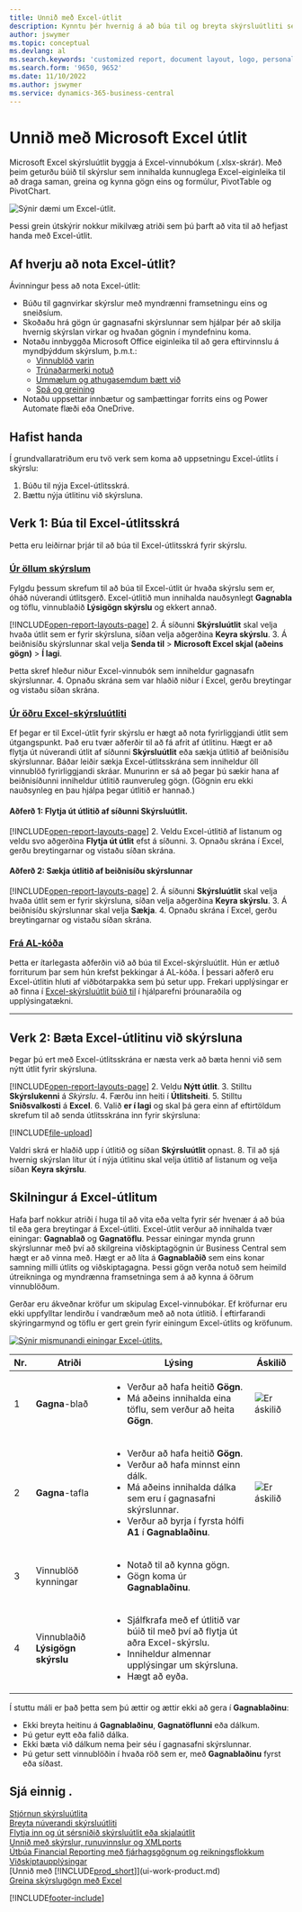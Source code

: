 ```yaml
---
title: Unnið með Excel-útlit
description: Kynntu þér hvernig á að búa til og breyta skýrsluútliti sem er hannað með Excel.
author: jswymer
ms.topic: conceptual
ms.devlang: al
ms.search.keywords: 'customized report, document layout, logo, personalize'
ms.search.form: '9650, 9652'
ms.date: 11/10/2022
ms.author: jswymer
ms.service: dynamics-365-business-central
---
```

# Unnið með Microsoft Excel útlit

Microsoft Excel skýrsluútlit byggja á Excel-vinnubókum (.xlsx-skrár). Með þeim geturðu búið til skýrslur sem innihalda kunnuglega Excel-eiginleika til að draga saman, greina og kynna gögn eins og formúlur, PivotTable og PivotChart.

![Sýnir dæmi um Excel-útlit.](media/excel-layout-2.png)

Þessi grein útskýrir nokkur mikilvæg atriði sem þú þarft að vita til að hefjast handa með Excel-útlit.

## Af hverju að nota Excel-útlit?

Ávinningur þess að nota Excel-útlit:

- Búðu til gagnvirkar skýrslur með myndrænni framsetningu eins og sneiðsíum.
- Skoðaðu hrá gögn úr gagnasafni skýrslunnar sem hjálpar þér að skilja hvernig skýrslan virkar og hvaðan gögnin í myndefninu koma.
- Notaðu innbyggða Microsoft Office eiginleika til að gera eftirvinnslu á myndþýddum skýrslum, þ.m.t.:
  - [Vinnublöð varin](https://support.microsoft.com/office/protect-a-worksheet-3179efdb-1285-4d49-a9c3-f4ca36276de6)
  - [Trúnaðarmerki notuð](https://support.microsoft.com/office/apply-sensitivity-labels-to-your-files-and-email-in-office-2f96e7cd-d5a4-403b-8bd7-4cc636bae0f9)
  - [Ummælum og athugasemdum bætt við](https://support.microsoft.com/office/insert-comments-and-notes-in-excel-65f504d8-160b-4a05-ac30-46fbd5227a52)
  - [Spá og greining](https://support.microsoft.com/office/introduction-to-what-if-analysis-22bffa5f-e891-4acc-bf7a-e4645c446fb4)
- Notaðu uppsettar innbætur og samþættingar forrits eins og Power Automate flæði eða OneDrive.

## Hafist handa

Í grundvallaratriðum eru tvö verk sem koma að uppsetningu Excel-útlits í skýrslu:

1. Búðu til nýja Excel-útlitsskrá.
2. Bættu nýja útlitinu við skýrsluna.

## Verk 1: Búa til Excel-útlitsskrá

Þetta eru leiðirnar þrjár til að búa til Excel-útlitsskrá fyrir skýrslu.

### [Úr öllum skýrslum](#tab/any-report)

Fylgdu þessum skrefum til að búa til Excel-útlit úr hvaða skýrslu sem er, óháð núverandi útlitsgerð. Excel-útlitið mun innihalda nauðsynlegt **Gagnabla** og töflu, vinnublaðið **Lýsigögn skýrslu** og ekkert annað.

[!INCLUDE[open-report-layouts-page](includes/open-report-layouts-page.md)]
2. Á síðunni **Skýrsluútlit** skal velja hvaða útlit sem er fyrir skýrsluna, síðan velja aðgerðina **Keyra skýrslu**.
3. Á beiðnisíðu skýrslunnar skal velja **Senda til** > **Microsoft Excel skjal (aðeins gögn)** > **Í lagi**.

   Þetta skref hleður niður Excel-vinnubók sem inniheldur gagnasafn skýrslunnar.
4. Opnaðu skrána sem var hlaðið niður í Excel, gerðu breytingar og vistaðu síðan skrána.

### [Úr öðru Excel-skýrsluútliti](#tab/other-layout)

Ef þegar er til Excel-útlit fyrir skýrslu er hægt að nota fyrirliggjandi útlit sem útgangspunkt. Það eru tvær aðferðir til að fá afrit af útlitinu. Hægt er að flytja út núverandi útlit af síðunni **Skýrsluútlit** eða sækja útlitið af beiðnisíðu skýrslunnar. Báðar leiðir sækja Excel-útlitsskrána sem inniheldur öll vinnublöð fyrirliggjandi skráar. Munurinn er sá að þegar þú sækir hana af beiðnisíðunni inniheldur útlitið raunveruleg gögn. (Gögnin eru ekki nauðsynleg en þau hjálpa þegar útlitið er hannað.)

#### Aðferð 1: Flytja út útlitið af síðunni **Skýrsluútlit**.

[!INCLUDE[open-report-layouts-page](includes/open-report-layouts-page.md)]
2. Veldu Excel-útlitið af listanum og veldu svo aðgerðina **Flytja út útlit** efst á síðunni.
3. Opnaðu skrána í Excel, gerðu breytingarnar og vistaðu síðan skrána.

#### Aðferð 2: Sækja útlitið af beiðnisíðu skýrslunnar

[!INCLUDE[open-report-layouts-page](includes/open-report-layouts-page.md)]
2. Á síðunni **Skýrsluútlit** skal velja hvaða útlit sem er fyrir skýrsluna, síðan velja aðgerðina **Keyra skýrslu**.
3. Á beiðnisíðu skýrslunnar skal velja **Sækja**.
4. Opnaðu skrána í Excel, gerðu breytingarnar og vistaðu síðan skrána.

### [Frá AL-kóða](#tab/from-code)

Þetta er ítarlegasta aðferðin við að búa til Excel-skýrsluútlit. Hún er ætluð forriturum þar sem hún krefst þekkingar á AL-kóða. Í þessari aðferð eru Excel-útlitin hluti af viðbótarpakka sem þú setur upp. Frekari upplýsingar er að finna í [Excel-skýrsluútlit búið til](/dynamics365/business-central/dev-itpro/developer/devenv-howto-excel-report-layout) í hjálparefni þróunaraðila og upplýsingatækni.

---

## Verk 2: Bæta Excel-útlitinu við skýrsluna

Þegar þú ert með Excel-útlitsskrána er næsta verk að bæta henni við sem nýtt útlit fyrir skýrsluna.

[!INCLUDE[open-report-layouts-page](includes/open-report-layouts-page.md)]
2. Veldu **Nýtt útlit**.
3. Stilltu **Skýrslukenni** á *Skýrslu*.
4. Færðu inn heiti í **Útlitsheiti**.
5. Stilltu **Sniðsvalkosti** á **Excel**.
6. Valið  **er í lagi** og skal þá gera einn af eftirtöldum skrefum til að senda útlitsskrána inn fyrir skýrsluna:

   [!INCLUDE[file-upload](includes/file-upload.md)]

   Valdri skrá er hlaðið upp í útlitið og síðan **Skýrsluútlit** opnast.
8. Til að sjá hvernig skýrslan lítur út í nýja útlitinu skal velja útlitið af listanum og velja síðan **Keyra skýrslu**.

<!--

**Data** sheet
  - An Excel layout must contain a sheet named **Data**.
  - The **Data** sheet must include a table named **Data**.

**Data** table
  - The **Data** sheet must include a table named **Data**.
  - The table must have at least one column and can only include columns that are also in the report dataset.
  - The table must start in the first cell **A1** of the **Data** sheet.

3. Report metadata 
-->

## Skilningur á Excel-útlitum

Hafa þarf nokkur atriði í huga til að vita eða velta fyrir sér hvenær á að búa til eða gera breytingar á Excel-útliti. Excel-útlit verður að innihalda tvær einingar: **Gagnablað** og **Gagnatöflu**. Þessar einingar mynda grunn skýrslunnar með því að skilgreina viðskiptagögnin úr Business Central sem hægt er að vinna með. Hægt er að líta á **Gagnablaðið** sem eins konar samning milli útlits og viðskiptagagna. Þessi gögn verða notuð sem heimild útreikninga og myndrænna framsetninga sem á að kynna á öðrum vinnublöðum.

Gerðar eru ákveðnar kröfur um skipulag Excel-vinnubókar. Ef kröfurnar eru ekki uppfylltar lendirðu í vandræðum með að nota útlitið. Í eftirfarandi skýringarmynd og töflu er gert grein fyrir einingum Excel-útlits og kröfunum.

[![Sýnir mismunandi einingar Excel-útlits.](media/excel-layout-callouts-2.png)](media/excel-layout-callouts-2.png#lightbox)

|Nr.|Atriði|Lýsing|Áskilið|
|---|-------|----|---|
|1|**Gagna**-blað|<ul><li>Verður að hafa heitið **Gögn**.</li><li>Má aðeins innihalda eina töflu, sem verður að heita **Gögn**.</li></ul>|![Er áskilið](media/check.png) | 
|2|**Gagna**-tafla|<ul><li>Verður að hafa heitið **Gögn**.</li><li>Verður að hafa minnst einn dálk.</li><li>Má aðeins innihalda dálka sem eru í gagnasafni skýrslunnar.</li><li>Verður að byrja í fyrsta hólfi **A1** í **Gagnablaðinu**.</li></ul>|![Er áskilið](media/check.png)|
|3|Vinnublöð kynningar|<ul><li>Notað til að kynna gögn.</li><li>Gögn koma úr **Gagnablaðinu**. </li></ul>||
|4|Vinnublaðið **Lýsigögn skýrslu**|<ul><li>Sjálfkrafa með ef útlitið var búið til með því að flytja út aðra Excel-skýrslu.</li><li>Inniheldur almennar upplýsingar um skýrsluna.</li><li>Hægt að eyða.</li></ul>|

Í stuttu máli er það þetta sem þú ættir og ættir ekki að gera í **Gagnablaðinu**:

- Ekki breyta heitinu á **Gagnablaðinu**, **Gagnatöflunni** eða dálkum.
- Þú getur eytt eða falið dálka.
- Ekki bæta við dálkum nema þeir séu í gagnasafni skýrslunnar.
- Þú getur sett vinnublöðin í hvaða röð sem er, með **Gagnablaðinu** fyrst eða síðast.

## Sjá einnig .

[Stjórnun skýrsluútlita](ui-manage-report-layouts.md)  
[Breyta núverandi skýrsluútliti](ui-how-change-layout-currently-used-report.md)  
[Flytja inn og út sérsniðið skýrsluútlit eða skjalaútlit](ui-how-import-and-export-report-layout.md)  
[Unnið með skýrslur, runuvinnslur og XMLports](ui-work-report.md)  
[Útbúa Financial Reporting með fjárhagsgögnum og reikningsflokkum](bi-how-work-account-schedule.md)  
[Viðskiptaupplýsingar](bi.md)  
[Unnið með [!INCLUDE[prod_short](includes/prod_short.md)]](ui-work-product.md)  
[Greina skýrslugögn með Excel](report-analyze-excel.md)  

[!INCLUDE[footer-include](includes/footer-banner.md)]
